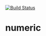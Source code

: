 [![Build Status](https://travis-ci.org/smartystreets/numeric.svg?branch=master)](https://travis-ci.org/smartystreets/numeric)

# numeric
